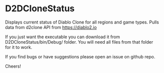 # D2DCloneStatus

Displays current status of Diablo Clone for all regions and game types.
Pulls data from d2clone API from https://diablo2.io

If you just want the executable you can download it from D2DCloneStatus/bin/Debug/ folder. You will need all files from that folder for it to work.

If you find bugs or have suggestions please open an issue on github repo.

Cheers!
